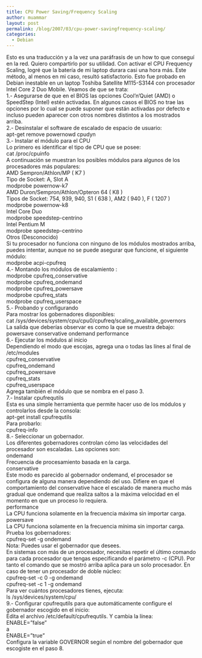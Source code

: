 ```yaml
---
title: CPU Power Saving/Frequency Scaling
author: muammar
layout: post
permalink: /blog/2007/03/cpu-power-savingfrequency-scaling/
categories:
  - Debian
---
```

Esto es una traducción y a la vez una paráfrasis de un how to que conseguí en la red. Quiero compartirlo por su utilidad. Con activar el CPU Frequency Scaling, logré que la batería de mi laptop durara casi una hora más. Este método, al menos en mi caso, resultó satisfactorio. Esto fue probado en Debian inestable en un laptop Toshiba Satellite M115-S3144 con procesador Intel Core 2 Duo Mobile. Veamos de que se trata:  
1.- Asegurarse de que en el BIOS las opciones Cool&#8217;n&#8217;Quiet (AMD) o SpeedStep (Intel) estén activadas. En algunos casos el BIOS no trae las opciones por lo cual se puede suponer que están activadas por defecto e incluso pueden aparecer con otros nombres distintos a los mostrados arriba.  
2.- Desinstalar el software de escalado de espacio de usuario:  
apt-get remove powernowd cpudyn  
3.- Instalar el módulo para el CPU  
Lo primero es identificar el tipo de CPU que se posee:  
cat /proc/cpuinfo  
A continuación se muestran los posibles módulos para algunos de los procesadores más populares:  
AMD Sempron/Athlon/MP ( K7 )  
Tipo de Socket: A, Slot A  
modprobe powernow-k7  
AMD Duron/Sempron/Athlon/Opteron 64 ( K8 )  
Tipos de Socket: 754, 939, 940, S1 ( 638 ), AM2 ( 940 ), F ( 1207 )  
modprobe powernow-k8  
Intel Core Duo  
modprobe speedstep-centrino  
Intel Pentium M  
modprobe speedstep-centrino  
Otros (Desconocido)  
Si tu procesador no funciona con ninguno de los módulos mostrados arriba, puedes intentar, aunque no se puede asegurar que funcione, el siguiente módulo:  
modprobe acpi-cpufreq  
4.- Montando los módulos de escalamiento :  
modprobe cpufreq_conservative  
modprobe cpufreq_ondemand  
modprobe cpufreq_powersave  
modprobe cpufreq_stats  
modprobe cpufreq_userspace  
5.- Probando y configurando  
Para mostrar los gobernadores disponibles:  
cat /sys/devices/system/cpu/cpu0/cpufreq/scaling\_available\_governors  
La salida que deberías observar es como la que se muestra debajo:  
powersave conservative ondemand performance  
6.- Ejecutar los módulos al inicio  
Dependiendo el modo que escojas, agrega una o todas las línes al final de /etc/modules  
cpufreq_conservative  
cpufreq_ondemand  
cpufreq_powersave  
cpufreq_stats  
cpufreq_userspace  
Agrega también el módulo que se nombra en el paso 3.  
7.- Instalar cpufrequtils  
Esta es una simple herramienta que permite hacer uso de los módulos y controlarlos desde la consola:  
apt-get install cpufrequtils  
Para probarlo:  
cpufreq-info  
8.- Seleccionar un gobernador.  
Los diferentes gobernadores controlan cómo las velocidades del procesador son escaladas. Las opciones son:  
ondemand  
Frecuencia de procesamiento basada en la carga.  
conservative  
Este modo es parecido al gobernador ondemand, el procesador se configura de alguna manera dependiendo del uso. Difiere en que el comportamiento del conservative hace el escalado de manera mucho más gradual que ondemand que realiza saltos a la máxima velocidad en el momento en que un proceso lo requiera.  
performance  
La CPU funciona solamente en la frecuencia máxima sin importar carga.  
powersave  
La CPU funciona solamente en la frecuencia mínima sin importar carga.  
Prueba los gobernadores:  
cpufreq-set -g ondemand  
Nota: Puedes usar el gobernador que desees.  
En sistemas con más de un procesador, necesitas repetir el último comando para cada procesador que tengas especificando el parámetro -c (CPU). Por tanto el comando que se mostró arriba aplica para un solo procesador. En caso de tener un procesador de doble núcleo:  
cpufreq-set -c 0 -g ondemand  
cpufreq-set -c 1 -g ondemand  
Para ver cuántos procesadores tienes, ejecuta:  
ls /sys/devices/system/cpu/  
9.- Configurar cpufrequtils para que automáticamente configure el gobernador escogido en el inicio:  
Edita el archivo /etc/default/cpufrequtils. Y cambia la línea:  
ENABLE=&#8221;false&#8221;  
a  
ENABLE=&#8221;true&#8221;  
Configura la variable GOVERNOR según el nombre del gobernador que escogiste en el paso 8.